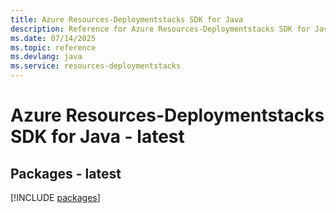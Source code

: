 ```yaml
---
title: Azure Resources-Deploymentstacks SDK for Java
description: Reference for Azure Resources-Deploymentstacks SDK for Java
ms.date: 07/14/2025
ms.topic: reference
ms.devlang: java
ms.service: resources-deploymentstacks
---
```

# Azure Resources-Deploymentstacks SDK for Java - latest
## Packages - latest
[!INCLUDE [packages](resources-deploymentstacks-index.md)]